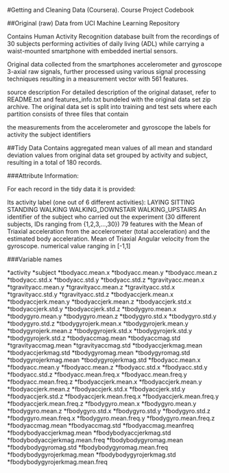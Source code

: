 #Getting and Cleaning Data (Coursera). Course Project Codebook

##Original (raw) Data from UCI Machine Learning Repository

Contains Human Activity Recognition database built from the recordings of 30 subjects performing activities of daily living (ADL) while carrying a waist-mounted smartphone with embedded inertial sensors.

Original data collected from the smartphones accelerometer and gyroscope 3-axial raw signals, further processed using various signal processing techniques resulting in a measurement vector with 561 features.

source
description
For detailed description of the original dataset, refer to README.txt and features_info.txt bundeled with the original data set zip archive. The original data set is split into training and test sets where each partition consists of three files that contain

the measurements from the accelerometer and gyroscope
the labels for activity
the subject identifiers

##Tidy Data
Contains aggregated mean values of all mean and standard deviation values from original data set grouped by activity and subject, resulting in a total of 180 records.

###Attribute Information:

For each record in the tidy data it is provided:

Its activity label (one out of 6 different activities):
LAYING
SITTING
STANDING
WALKING
WALKING_DOWNSTAIR
WALKING_UPSTAIRS
An identifier of the subject who carried out the experiment (30 different subjects, IDs ranging from {1,2,3,...,30})
79 features with the
Mean of Triaxial acceleration from the accelerometer (total acceleration) and the estimated body acceleration.
Mean of Triaxial Angular velocity from the gyroscope.
numerical value ranging in [-1,1]

###Variable names

*activity
*subject
*tbodyacc.mean.x
*tbodyacc.mean.y
*tbodyacc.mean.z
*tbodyacc.std.x
*tbodyacc.std.y
*tbodyacc.std.z
*tgravityacc.mean.x
*tgravityacc.mean.y
*tgravityacc.mean.z
*tgravityacc.std.x
*tgravityacc.std.y
*tgravityacc.std.z
*tbodyaccjerk.mean.x
*tbodyaccjerk.mean.y
*tbodyaccjerk.mean.z
*tbodyaccjerk.std.x
*tbodyaccjerk.std.y
*tbodyaccjerk.std.z
*tbodygyro.mean.x
*tbodygyro.mean.y
*tbodygyro.mean.z
*tbodygyro.std.x
*tbodygyro.std.y
*tbodygyro.std.z
*tbodygyrojerk.mean.x
*tbodygyrojerk.mean.y
*tbodygyrojerk.mean.z
*tbodygyrojerk.std.x
*tbodygyrojerk.std.y
*tbodygyrojerk.std.z
*tbodyaccmag.mean
*tbodyaccmag.std
*tgravityaccmag.mean
*tgravityaccmag.std
*tbodyaccjerkmag.mean
*tbodyaccjerkmag.std
*tbodygyromag.mean
*tbodygyromag.std
*tbodygyrojerkmag.mean
*tbodygyrojerkmag.std
*fbodyacc.mean.x
*fbodyacc.mean.y
*fbodyacc.mean.z
*fbodyacc.std.x
*fbodyacc.std.y
*fbodyacc.std.z
*fbodyacc.mean.freq.x
*fbodyacc.mean.freq.y
*fbodyacc.mean.freq.z
*fbodyaccjerk.mean.x
*fbodyaccjerk.mean.y
*fbodyaccjerk.mean.z
*fbodyaccjerk.std.x
*fbodyaccjerk.std.y
*fbodyaccjerk.std.z
*fbodyaccjerk.mean.freq.x
*fbodyaccjerk.mean.freq.y
*fbodyaccjerk.mean.freq.z
*fbodygyro.mean.x
*fbodygyro.mean.y
*fbodygyro.mean.z
*fbodygyro.std.x
*fbodygyro.std.y
*fbodygyro.std.z
*fbodygyro.mean.freq.x
*fbodygyro.mean.freq.y
*fbodygyro.mean.freq.z
*fbodyaccmag.mean
*fbodyaccmag.std
*fbodyaccmag.meanfreq
*fbodybodyaccjerkmag.mean
*fbodybodyaccjerkmag.std
*fbodybodyaccjerkmag.mean.freq
*fbodybodygyromag.mean
*fbodybodygyromag.std
*fbodybodygyromag.mean.freq
*fbodybodygyrojerkmag.mean
*fbodybodygyrojerkmag.std
*fbodybodygyrojerkmag.mean.freq
